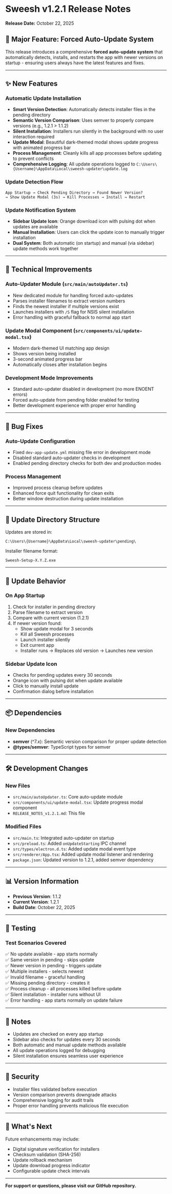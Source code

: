 # Sweesh v1.2.1 Release Notes

**Release Date:** October 22, 2025

## 🚀 Major Feature: Forced Auto-Update System

This release introduces a comprehensive **forced auto-update system** that automatically detects, installs, and restarts the app with newer versions on startup - ensuring users always have the latest features and fixes.

---

## ✨ New Features

### Automatic Update Installation
- **Smart Version Detection**: Automatically detects installer files in the pending directory
- **Semantic Version Comparison**: Uses semver to properly compare versions (e.g., 1.2.1 > 1.1.2)
- **Silent Installation**: Installers run silently in the background with no user interaction required
- **Update Modal**: Beautiful dark-themed modal shows update progress with animated progress bar
- **Process Management**: Cleanly kills all app processes before updating to prevent conflicts
- **Comprehensive Logging**: All update operations logged to `C:\Users\{Username}\AppData\Local\sweesh-updater\update.log`

### Update Detection Flow
```
App Startup → Check Pending Directory → Found Newer Version? 
→ Show Update Modal (3s) → Kill Processes → Install → Restart
```

### Update Notification System
- **Sidebar Update Icon**: Orange download icon with pulsing dot when updates are available
- **Manual Installation**: Users can click the update icon to manually trigger installation
- **Dual System**: Both automatic (on startup) and manual (via sidebar) update methods work together

---

## 🔧 Technical Improvements

### Auto-Updater Module (`src/main/autoUpdater.ts`)
- New dedicated module for handling forced auto-updates
- Parses installer filenames to extract version numbers
- Finds the newest installer if multiple versions exist
- Launches installers with `/S` flag for NSIS silent installation
- Error handling with graceful fallback to normal app start

### Update Modal Component (`src/components/ui/update-modal.tsx`)
- Modern dark-themed UI matching app design
- Shows version being installed
- 3-second animated progress bar
- Automatically closes after installation begins

### Development Mode Improvements
- Standard auto-updater disabled in development (no more ENOENT errors)
- Forced auto-update from pending folder enabled for testing
- Better development experience with proper error handling

---

## 🐛 Bug Fixes

### Auto-Update Configuration
- Fixed `dev-app-update.yml` missing file error in development mode
- Disabled standard auto-updater checks in development
- Enabled pending directory checks for both dev and production modes

### Process Management
- Improved process cleanup before updates
- Enhanced force quit functionality for clean exits
- Better window destruction during update installation

---

## 📁 Update Directory Structure

Updates are stored in:
```
C:\Users\{Username}\AppData\Local\sweesh-updater\pending\
```

Installer filename format:
```
Sweesh-Setup-X.Y.Z.exe
```

---

## 🔄 Update Behavior

### On App Startup
1. Check for installer in pending directory
2. Parse filename to extract version
3. Compare with current version (1.2.1)
4. If newer version found:
   - Show update modal for 3 seconds
   - Kill all Sweesh processes
   - Launch installer silently
   - Exit current app
   - Installer runs → Replaces old version → Launches new version

### Sidebar Update Icon
- Checks for pending updates every 30 seconds
- Orange icon with pulsing dot when update available
- Click to manually install update
- Confirmation dialog before installation

---

## 📦 Dependencies

### New Dependencies
- **semver** (^7.x): Semantic version comparison for proper update detection
- **@types/semver**: TypeScript types for semver

---

## 🛠️ Development Changes

### New Files
- `src/main/autoUpdater.ts`: Core auto-update module
- `src/components/ui/update-modal.tsx`: Update progress modal component
- `RELEASE_NOTES_v1.2.1.md`: This file

### Modified Files
- `src/main.ts`: Integrated auto-updater on startup
- `src/preload.ts`: Added `onUpdateStarting` IPC channel
- `src/types/electron.d.ts`: Added update modal event type
- `src/renderer/App.tsx`: Added update modal listener and rendering
- `package.json`: Updated version to 1.2.1, added semver dependency

---

## 📊 Version Information

- **Previous Version**: 1.1.2
- **Current Version**: 1.2.1
- **Build Date**: October 22, 2025

---

## 🧪 Testing

### Test Scenarios Covered
✅ No update available - app starts normally  
✅ Same version in pending - skips update  
✅ Newer version in pending - triggers update  
✅ Multiple installers - selects newest  
✅ Invalid filename - graceful handling  
✅ Missing pending directory - creates it  
✅ Process cleanup - all processes killed before update  
✅ Silent installation - installer runs without UI  
✅ Error handling - app starts normally on update failure  

---

## 📝 Notes

- Updates are checked on every app startup
- Sidebar also checks for updates every 30 seconds
- Both automatic and manual update methods available
- All update operations logged for debugging
- Silent installation ensures seamless user experience

---

## 🔐 Security

- Installer files validated before execution
- Version comparison prevents downgrade attacks
- Comprehensive logging for audit trails
- Proper error handling prevents malicious file execution

---

## 🎯 What's Next

Future enhancements may include:
- Digital signature verification for installers
- Checksum validation (SHA-256)
- Update rollback mechanism
- Update download progress indicator
- Configurable update check intervals

---

**For support or questions, please visit our GitHub repository.**

